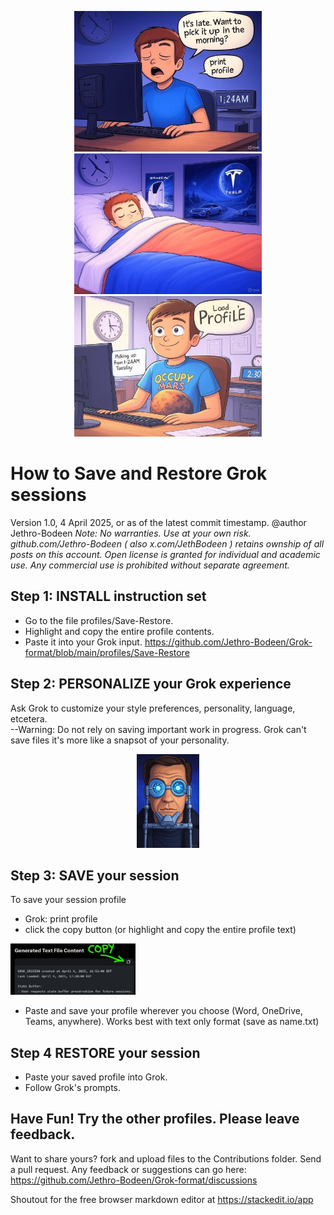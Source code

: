 
<p align="center">
  <img src="https://github.com/Jethro-Bodeen/Grok-format/blob/main/images/Panel_1.jpg" width=300>
  <img src="https://github.com/Jethro-Bodeen/Grok-format/blob/main/images/Panel_2.jpg" width=300>
  <img src="https://github.com/Jethro-Bodeen/Grok-format/blob/main/images/Panel_3.jpg" width=300>
</p>

# How to Save and Restore Grok sessions
Version 1.0, 4 April 2025, or as of the latest commit timestamp.
@author Jethro-Bodeen
*Note:  No warranties.  Use at your own risk.  github.com/Jethro-Bodeen ( also x.com/JethBodeen ) retains ownship of all posts on this account.  Open license is granted for individual and academic use.  Any commercial use is prohibited without separate agreement.*  

## Step 1: INSTALL instruction set
- Go to the file profiles/Save-Restore.
- Highlight and copy the entire profile contents.
- Paste it into your Grok input.
    https://github.com/Jethro-Bodeen/Grok-format/blob/main/profiles/Save-Restore
## Step 2: PERSONALIZE your Grok experience
Ask Grok to customize your style preferences, personality, language, etcetera.  
--Warning:  Do not rely on saving important work in progress.  Grok can't save files it's more like a snapsot of your personality.
<p align="center">
  <img src="https://github.com/Jethro-Bodeen/Grok-format/blob/main/images/sixth day.jpg" width=100>
</p>

## Step 3: SAVE your session
To save your session profile
- Grok: print profile
- click the copy button  (or highlight and copy the entire profile text)
  
<img src="https://github.com/Jethro-Bodeen/Grok-format/blob/main/images/Copy%20Button.jpg" width=200>

- Paste and save your profile wherever you choose (Word, OneDrive, Teams, anywhere).  Works best with text only format  (save as name.txt)
 
## Step 4 RESTORE your session
- Paste your saved profile into Grok.
- Follow Grok's prompts.

## Have Fun!  Try the other profiles.  Please leave feedback.  
Want to share yours?  fork and upload files to the Contributions folder.  Send a pull request.
Any feedback or suggestions can go here:  https://github.com/Jethro-Bodeen/Grok-format/discussions


Shoutout for the free browser markdown editor at https://stackedit.io/app
